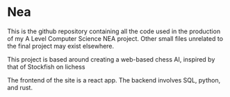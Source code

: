 # Nea

This is the github repository containing all the code used in the production of my A Level Computer Science NEA project. Other small files unrelated to the final project may exist elsewhere.

This project is based around creating a web-based chess AI, inspired by that of Stockfish on lichess


The frontend of the site is a react app. The backend involves SQL, python, and rust.
